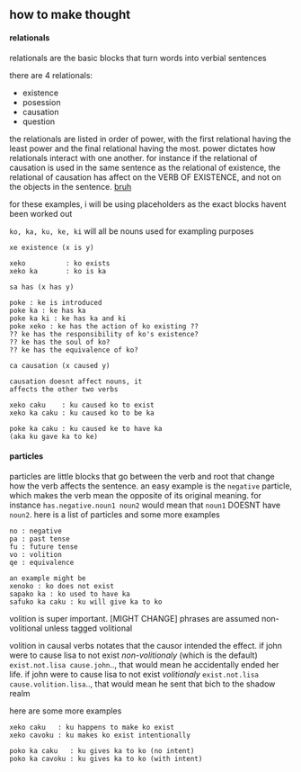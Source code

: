 ## how to make thought

#### relationals
relationals are the basic blocks that turn
words into verbial sentences

there are 4 relationals:
+ existence
+ posession
+ causation
+ question

the relationals are listed in order of power,
with the first relational having the least power
and the final relational having the most. power
dictates how relationals interact with one another.
for instance if the relational of causation is
used in the same sentence as the relational of
existence, the relational of causation has affect
on the VERB OF EXISTENCE, and not on the objects
in the sentence. [bruh](http://google.com)

for these examples, i will be using placeholders
as the exact blocks havent been worked out

`ko, ka, ku, ke, ki` will all be nouns used for
exampling purposes

```
xe existence (x is y)

xeko          : ko exists
xeko ka       : ko is ka
```
```
sa has (x has y)

poke : ke is introduced
poke ka : ke has ka
poke ka ki : ke has ka and ki
poke xeko : ke has the action of ko existing ??
?? ke has the responsibility of ko's existence?
?? ke has the soul of ko?
?? ke has the equivalence of ko?
```
```
ca causation (x caused y)

causation doesnt affect nouns, it
affects the other two verbs

xeko caku    : ku caused ko to exist
xeko ka caku : ku caused ko to be ka

poke ka caku : ku caused ke to have ka
(aka ku gave ka to ke)
```

#### particles
particles are little blocks that go between
the verb and root that change how the verb
affects the sentence. an easy example is the
`negative` particle, which makes the verb mean
the opposite of its original meaning. for instance
`has.negative.noun1 noun2` would mean that `noun1`
DOESNT have `noun2`. here is a list of particles
and some more examples
```
no : negative
pa : past tense
fu : future tense
vo : volition
qe : equivalence
```
```
an example might be
xenoko : ko does not exist
sapako ka : ko used to have ka
safuko ka caku : ku will give ka to ko
```
volition is super important.
[MIGHT CHANGE] phrases are assumed
non-volitional unless tagged volitional

volition in causal verbs notates
that the causor intended the effect.
if john were to cause lisa to not exist
*non-volitionaly* (which is the default)
`exist.not.lisa cause.john`..,
that would mean he accidentally ended her
life. if john were to cause lisa to
not exist *volitionaly* `exist.not.lisa
cause.volition.lisa`.., that would mean
he sent that bich to the shadow realm

here are some more examples
```
xeko caku   : ku happens to make ko exist
xeko cavoku : ku makes ko exist intentionally

poko ka caku   : ku gives ka to ko (no intent)
poko ka cavoku : ku gives ka to ko (with intent)


